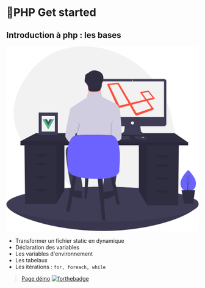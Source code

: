 # 🚀PHP Get started

## Introduction à php : les bases
![cover](./asset/cover.svg)

* Transformer un fichier static en dynamique
* Déclaration des variables
* Les variables d'environnement
* Les tabelaux
* Les itérations : ```for, foreach, while```

>[Page démo](https://giusmili.github.io/PHP-started-2425/)
[![forthebadge](https://forthebadge.com/images/badges/license-mit.svg)](https://forthebadge.com)